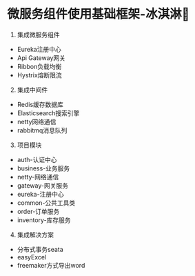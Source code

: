 # 微服务组件使用基础框架-冰淇淋🍦
1. 集成微服务组件
- Eureka注册中心
- Api Gateway网关
- Ribbon负载均衡
- Hystrix熔断限流
2. 集成中间件
- Redis缓存数据库
- Elasticsearch搜索引擎
- netty网络通信
- rabbitmq消息队列
3. 项目模块
- auth-认证中心
- business-业务服务
- netty-网络通信
- gateway-网关服务
- eureka-注册中心
- common-公共工具类
- order-订单服务
- inventory-库存服务
4. 集成解决方案
- 分布式事务seata
- easyExcel
- freemaker方式导出word


